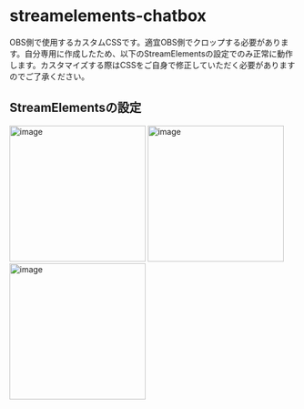 # streamelements-chatbox
OBS側で使用するカスタムCSSです。適宜OBS側でクロップする必要があります。自分専用に作成したため、以下のStreamElementsの設定でのみ正常に動作します。カスタマイズする際はCSSをご自身で修正していただく必要がありますのでご了承ください。


## StreamElementsの設定
<img width="239" alt="image" src="https://github.com/shirayuki3/streamelements-chatbox/assets/142776366/7f9577bd-27c4-4013-a3c1-633b5bcaccd7">
<img width="239" alt="image" src="https://github.com/shirayuki3/streamelements-chatbox/assets/142776366/a0279c27-ad49-4ccb-a299-b54321fed2fa">
<img width="239" alt="image" src="https://github.com/shirayuki3/streamelements-chatbox/assets/142776366/be49cdcb-7c87-4a29-af41-243183362c99">
